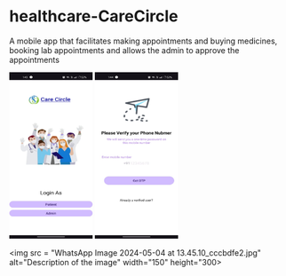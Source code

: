 # healthcare-CareCircle
A mobile app that facilitates making appointments and buying medicines, booking lab appointments and allows the admin to approve the appointments

<img src="WhatsApp Image 2024-05-04 at 13.45.09_7478c079-1.jpg" alt="Description of the image" width="150" height="300">

<img src="WhatsApp Image 2024-05-04 at 13.45.09_892fbdf7.jpg" alt="Description of the image" width="150" height="300">

<img src = "WhatsApp Image 2024-05-04 at 13.45.10_cccbdfe2.jpg" alt="Description of the image" width="150" height="300>

